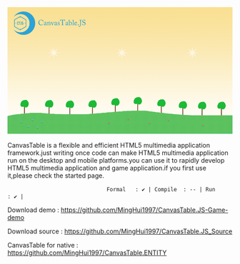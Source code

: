 ![image](https://raw.githubusercontent.com/MingHui1997/CanvasTable.JS/main/splash.png)

CanvasTable is a flexible and efficient HTML5 multimedia application framework.just writing once code can make HTML5 multimedia application run on the desktop and mobile platforms.you can use it to rapidly develop HTML5 multimedia application and game application.if you first use it,please check the started page.

                                   Formal   : ✔ | Compile  : -- | Run      : ✔ |

Download demo : https://github.com/MingHui1997/CanvasTable.JS-Game-demo

Download source : https://github.com/MingHui1997/CanvasTable.JS_Source


CanvasTable for native : https://github.com/MingHui1997/CanvasTable.ENTITY
